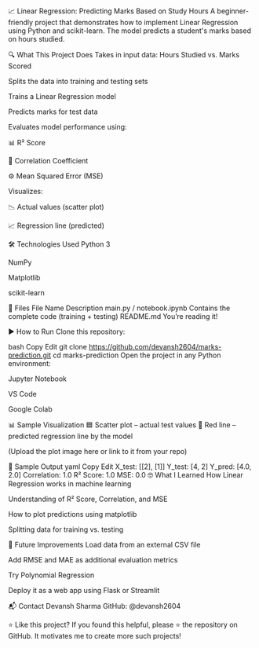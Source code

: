 📈 Linear Regression: Predicting Marks Based on Study Hours
A beginner-friendly project that demonstrates how to implement Linear Regression using Python and scikit-learn. The model predicts a student's marks based on hours studied.

🔍 What This Project Does
Takes in input data: Hours Studied vs. Marks Scored

Splits the data into training and testing sets

Trains a Linear Regression model

Predicts marks for test data

Evaluates model performance using:

📊 R² Score

🔗 Correlation Coefficient

⚙️ Mean Squared Error (MSE)

Visualizes:

📉 Actual values (scatter plot)

📈 Regression line (predicted)

🛠 Technologies Used
Python 3

NumPy

Matplotlib

scikit-learn

📁 Files
File Name	Description
main.py / notebook.ipynb	Contains the complete code (training + testing)
README.md	You’re reading it!

▶️ How to Run
Clone this repository:

bash
Copy
Edit
git clone https://github.com/devansh2604/marks-prediction.git
cd marks-prediction
Open the project in any Python environment:

Jupyter Notebook

VS Code

Google Colab

📊 Sample Visualization
🟦 Scatter plot – actual test values
🔴 Red line – predicted regression line by the model

(Upload the plot image here or link to it from your repo)

🧪 Sample Output
yaml
Copy
Edit
X_test: [[2], [1]]
Y_test: [4, 2]
Y_pred: [4.0, 2.0]
Correlation: 1.0
R² Score: 1.0
MSE: 0.0
🤓 What I Learned
How Linear Regression works in machine learning

Understanding of R² Score, Correlation, and MSE

How to plot predictions using matplotlib

Splitting data for training vs. testing

🚀 Future Improvements
Load data from an external CSV file

Add RMSE and MAE as additional evaluation metrics

Try Polynomial Regression

Deploy it as a web app using Flask or Streamlit

📬 Contact
Devansh Sharma
GitHub: @devansh2604

⭐ Like this project?
If you found this helpful, please ⭐️ the repository on GitHub. It motivates me to create more such projects!

